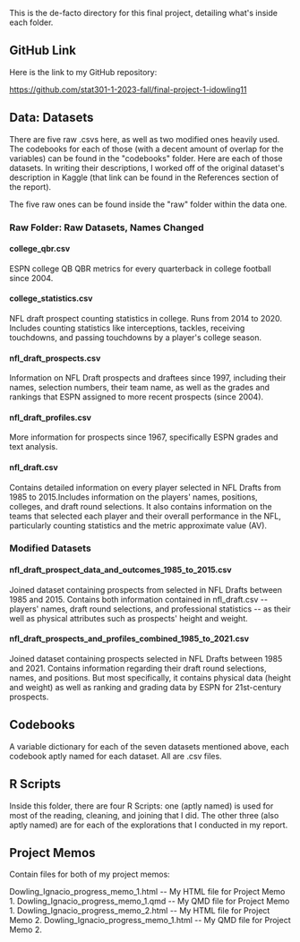 This is the de-facto directory for this final project, detailing what's inside each folder.

## GitHub Link

Here is the link to my GitHub repository:

<https://github.com/stat301-1-2023-fall/final-project-1-idowling11>

## Data: Datasets

There are five raw .csvs here, as well as two modified ones heavily used. The codebooks for each of those (with a decent amount of overlap for the variables) can be found in the "codebooks" folder. Here are each of those datasets. In writing their descriptions, I worked off of the original dataset's description in Kaggle (that link can be found in the References section of the report).

The five raw ones can be found inside the "raw" folder within the data one.

### Raw Folder: Raw Datasets, Names Changed

#### college_qbr.csv 
ESPN college QB QBR metrics for every quarterback in college football since 2004.

#### college_statistics.csv 
NFL draft prospect counting statistics in college. Runs from 2014 to 2020. Includes counting statistics like interceptions, tackles, receiving touchdowns, and passing touchdowns by a player's college season.

#### nfl_draft_prospects.csv
Information on NFL Draft prospects and draftees since 1997, including their names, selection numbers, their team name, as well as the grades and rankings that ESPN assigned to more recent prospects (since 2004).

#### nfl_draft_profiles.csv
More information for prospects since 1967, specifically ESPN grades and text analysis.

#### nfl_draft.csv
Contains detailed information on every player selected in NFL Drafts from 1985 to 2015.Includes information on the players' names, positions, colleges, and draft round selections. It also contains information on the teams that selected each player and their overall performance in the NFL, particularly counting statistics and the metric approximate value (AV).

### Modified Datasets

#### nfl_draft_prospect_data_and_outcomes_1985_to_2015.csv
Joined dataset containing prospects from selected in NFL Drafts between 1985 and 2015. Contains both information contained in nfl_draft.csv -- players' names, draft round selections, and professional statistics -- as their well as physical attributes such as prospects' height and weight.

#### nfl_draft_prospects_and_profiles_combined_1985_to_2021.csv
Joined dataset containing prospects selected in NFL Drafts between 1985 and 2021. Contains information regarding their draft round selections, names, and positions. But most specifically, it contains physical data (height and weight) as well as ranking and grading data by ESPN for 21st-century prospects.

## Codebooks

A variable dictionary for each of the seven datasets mentioned above, each codebook aptly named for each dataset. All are .csv files.

## R Scripts
Inside this folder, there are four R Scripts: one (aptly named) is used for most of the reading, cleaning, and joining that I did. The other three (also aptly named) are for each of the explorations that I conducted in my report.

## Project Memos

Contain files for both of my project memos:

Dowling_Ignacio_progress_memo_1.html -- My HTML file for Project Memo 1. Dowling_Ignacio_progress_memo_1.qmd -- My QMD file for Project Memo 1. Dowling_Ignacio_progress_memo_2.html -- My HTML file for Project Memo 2. Dowling_Ignacio_progress_memo_1.html -- My QMD file for Project Memo 2.
